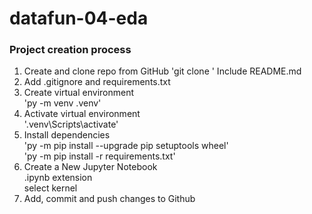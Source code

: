 # datafun-04-eda

### Project creation process
1. Create and clone repo from GitHub
    'git clone <repo>'
    Include README.md
2. Add .gitignore and requirements.txt
3. Create virtual environment <br>
   'py -m venv .venv'
4. Activate virtual environment<br>
   '.venv\Scripts\activate'
5. Install dependencies<br>
    'py -m pip install --upgrade pip setuptools wheel'<br>
    'py -m pip install -r requirements.txt'
6. Create a New Jupyter Notebook<br>
    .ipynb extension<br>
    select kernel
7. Add, commit and push changes to Github